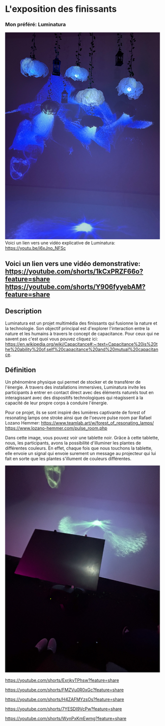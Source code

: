 # L'exposition des finissants #
### Mon préféré: Luminatura ###

![Image](medias/luminatura_image_resultat.jpg)
Voici un lien vers une vidéo explicative de Luminatura: https://youtu.be/i6xJno_NFSc

Voici un lien vers une vidéo demonstrative: https://youtube.com/shorts/1kCxPRZF66o?feature=share
https://youtube.com/shorts/Y906fyyebAM?feature=share
-----------------------------------
## Description ##
Luminatura est un projet multimédia des finissants qui fusionne la nature et la technologie. Son objectif principal est d'explorer l'interaction entre la nature et les humains à travers le concept de capacitance. Pour ceux qui ne savent pas c'est quoi vous pouvez cliquez ici: https://en.wikipedia.org/wiki/Capacitance#:~:text=Capacitance%20is%20the%20ability%20of,self%20capacitance%20and%20mutual%20capacitance.

## Définition ##
Un phénomène physique qui permet de stocker et de transférer de l'énergie. À travers des installations immersives, Luminatura invite les participants à entrer en contact direct avec des éléments naturels tout en interagissant avec des dispositifs technologiques qui réagissent à la capacité de leur propre corps à conduire l'énergie.


Pour ce projet, ils se sont inspiré des lumières captivante de forest of resonating lamps one stroke ainsi que de l'oeuvre pulse room par Rafael Lozano Hemmer: https://www.teamlab.art/w/forest_of_resonating_lamps/
https://www.lozano-hemmer.com/pulse_room.php

Dans cette image, vous pouvez voir une tablette noir. Grâce à cette tablette, nous, les participants, avons la possibilité d'illuminer les plantes de différentes couleurs. En effet, chaque fois que nous touchons la tablette, elle envoie un signal qui envoie surement un message au projecteur qui lui fait en sorte que les plantes s'illument de couleurs différentes.

![Image](medias/luminatura_materiel.jpg)

https://youtube.com/shorts/ExrjkvTPhsw?feature=share

https://youtube.com/shorts/FMZVu0R0xGc?feature=share

https://youtube.com/shorts/H4ZAFMYzsOs?feature=share

https://youtube.com/shorts/7YESDI9VcPw?feature=share

https://youtube.com/shorts/WynPxKmEwmg?feature=share
